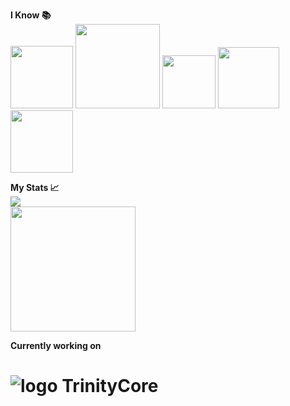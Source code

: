**I Know 📚**</br>
<img width="100px" src="https://cdn.jsdelivr.net/gh/devicons/devicon/icons/javascript/javascript-original.svg" /> <img width="135px" src="https://i.imgur.com/QjfJhng.png" /> <img width="85px" src="https://i.imgur.com/Ao2P8iG.png" /> <img width="98px" src="https://cdn.jsdelivr.net/gh/devicons/devicon/icons/python/python-original-wordmark.svg" /> <img width="100px" src="https://cdn.jsdelivr.net/gh/devicons/devicon/icons/mysql/mysql-original-wordmark.svg" />  </br>

**My Stats 📈**</br>
<img src="https://github-readme-stats.vercel.app/api?username=Plep-m&&show_icons=true&title_color=ffffff&icon_color=00FF04&text_color=daf7dc&bg_color=151515"><br>
<a href="#"><img src="https://github-readme-streak-stats.herokuapp.com?user=Plep-m&theme=gruvbox_duo&background=0D1117&hide_border=true&ring=F27500&currStreakLabel=ffffff&sideNums=F0DB4F&currStreakNum=F0DB4F&sideLabels=ffffff" height="200px" /></a>

**Currently working on**</br>
# ![logo](https://community.trinitycore.org/public/style_images/1_trinitycore.png) TrinityCore
